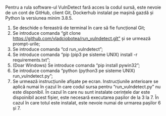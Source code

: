 Pentru a rula software-ul VulnDetect fară acces la codul sursă, este nevoie de un cont de GitHub, client Git, Dockerhub instalat pe mașină gazdă și Python la versiunea minim 3.8.5.
1.	Se deschide o fereastră de terminal în care să fie funcțional Git;
2.	Se introduce comanda “git clone https://github.com/vladciobotea/run_vulndetect.gît” și se urmează prompt-urile;
3.	Se introduce comanda “cd run_vulndetect”;
4.	Se introduce comanda “pip (pip3 pe sisteme UNIX) install -r requirements.txt”;
5.	(Doar Windows) Se introduce comanda “pip install pywin32”;
6.	Se introduce comanda “python (python3 pe sisteme UNIX) run_vulndetect.py”;
7.	Se urmează instrucțiunile afișate pe ecran.
Instrucțiunile anterioare se aplică numai în cazul în care codul sursa pentru “run_vulndetect.py” nu este disponibil. În cazul în care nu sunt instalate cerințele dar este dispoinibil acest fișier, este necesară executarea pașilor de la 3 la 7. În cazul în care totul este instalat, este nevoie numai de urmarea pașilor 6 și 7.

